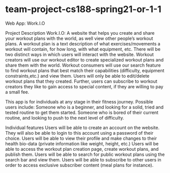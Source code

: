 # team-project-cs188-spring21-or-1-1
Web App: Work.I.O

Project Description
Work.I.O: A website that helps you create and share your workout plans with the world, as well view other people’s workout plans. A workout plan is a text description of what exercises/movements a workout will contain, for how long, with what equipment, etc. There will be two distinct ways in which users will interact with the website. Workout creators will use our workout editor to create specialized workout plans and share them with the world. Workout consumers will use our search feature to find workout plans that best match their capabilities (difficulty, equipment constraints,etc.) and view them. Users will only be able to edit/delete workout plans that they created. Further, users can subscribe to workout creators they like to gain access to special content, if they are willing to pay a small fee.

This app is for individuals at any stage in their fitness journey. Possible users include:
Someone who is a beginner, and looking for a solid, tried and tested routine to get them started.
Someone who is bored of their current routine, and looking to push to the next level of difficulty.

Individual features
Users will be able to create an account on the website. They will also be able to login to this account using a password of their choice.
Users will be able to view their profile and make changes to their health bio-data (private information like weight, height, etc.)
Users will be able to access the workout plan creation page, create workout plans, and publish them.
Users will be able to search for public workout plans using the search bar and view them. 
Users will be able to subscribe to other users in order to access exclusive subscriber content (meal plans for instance).
